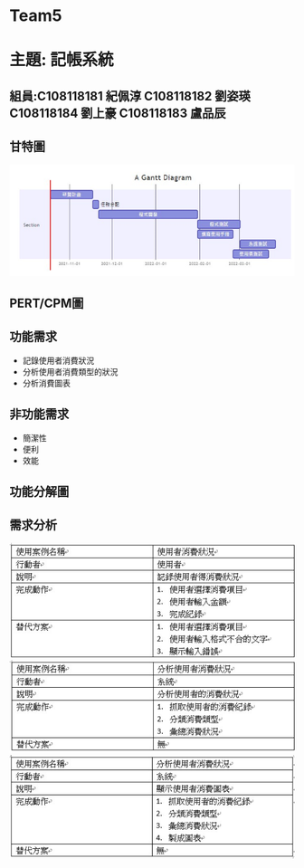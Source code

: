 # Team5
# 主題: 記帳系統

## 組員:C108118181 紀佩淳 C108118182 劉姿瑛 C108118184 劉上豪 C108118183 盧品辰

## 甘特圖
![Gantt](gantt.png "甘特圖")
## PERT/CPM圖

## 功能需求
* 記錄使用者消費狀況
* 分析使用者消費類型的狀況
* 分析消費圖表

## 非功能需求
* 簡潔性
* 便利
* 效能

## 功能分解圖


## 需求分析
![pic](需求1.png "消費需求")
![pic](需求2.png "分析消費")
![pic](需求3.png "分析消費")
